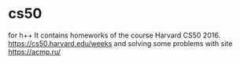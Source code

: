 # cs50
for h++
It contains homeworks of the course Harvard CS50 2016. https://cs50.harvard.edu/weeks
and solving some problems with site https://acmp.ru/
